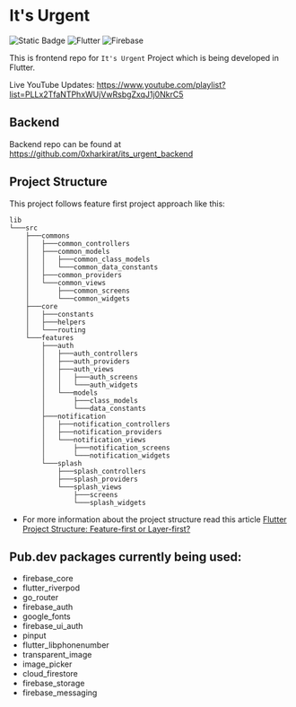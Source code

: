 # It's Urgent
![Static Badge](https://img.shields.io/badge/GSoC'24-8A2BE2) ![Flutter](https://img.shields.io/badge/Flutter-%2302569B.svg?s&logo=Flutter&logoColor=white) ![Firebase](https://img.shields.io/badge/Firebase-a08021?&logo=firebase&logoColor=ffcd34)

This is frontend repo for `It's Urgent` Project which is being developed in Flutter. 

Live YouTube Updates: https://www.youtube.com/playlist?list=PLLx2TfaNTPhxWUjVwRsbgZxqJ1j0NkrC5

## Backend
Backend repo can be found at https://github.com/0xharkirat/its_urgent_backend

## Project Structure
This project follows feature first project approach like this:
```
lib
└───src
    ├───commons
    │   ├───common_controllers
    │   ├───common_models
    │   │   ├───common_class_models
    │   │   └───common_data_constants
    │   ├───common_providers
    │   └───common_views
    │       ├───common_screens
    │       └───common_widgets
    ├───core
    │   ├───constants
    │   ├───helpers
    │   └───routing
    └───features
        ├───auth
        │   ├───auth_controllers
        │   ├───auth_providers
        │   ├───auth_views
        │   │   ├───auth_screens
        │   │   └───auth_widgets
        │   └───models
        │       ├───class_models
        │       └───data_constants
        ├───notification
        │   ├───notification_controllers
        │   ├───notification_providers
        │   └───notification_views
        │       ├───notification_screens
        │       └───notification_widgets
        └───splash
            ├───splash_controllers
            ├───splash_providers
            └───splash_views
                ├───screens
                └───splash_widgets
```
+ For more information about the project structure read this article [Flutter Project Structure: Feature-first or Layer-first?](https://codewithandrea.com/articles/flutter-project-structure/)


## Pub.dev packages currently being used:
+ firebase_core
+ flutter_riverpod
+ go_router
+ firebase_auth
+ google_fonts
+ firebase_ui_auth
+ pinput
+ flutter_libphonenumber
+ transparent_image
+ image_picker
+ cloud_firestore
+ firebase_storage
+ firebase_messaging